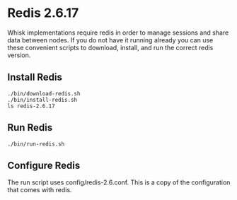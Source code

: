 # Redis 2.6.17

Whisk implementations require redis in order to manage sessions and share data between nodes. If you do not have it running already you can use these convenient scripts to download, install, and run the correct redis version.

## Install Redis

```
./bin/download-redis.sh
./bin/install-redis.sh
ls redis-2.6.17
```

## Run Redis

```
./bin/run-redis.sh
```

## Configure Redis

The run script uses config/redis-2.6.conf. This is a copy of the configuration that comes with redis. 

